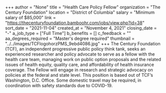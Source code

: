 +++
author = "None"
title = "Health Care Policy Fellow"
organization = "The Century Foundation"
location = "District of Columbia"
salary = "Minimum salary of $85,000"
link = "https://thecenturyfoundation.bamboohr.com/jobs/view.php?id=38"
sort_date = "2021-11-04"
created_at = "November 4, 2021"
closing_date = "-"
a_job_type = ["Full Time"]
b_benefits = []
c_feedback = ""
aa_degrees_required = "Master's degree required"
thumbnail = "../../images/TCFlogohorzPMS_9ebd4086.jpg"
+++
The Century Foundation (TCF), an independent progressive public policy think tank, seeks an experienced researcher and policy advocate to serve as a fellow with the health care team, managing work on public option proposals and the related issues of health equity, quality care, and affordability of health insurance coverage. The Fellow will engage in research and strategic advocacy on policies at the federal and state level. This position is based out of TCF’s Washington, D.C. Office. Some domestic travel may be required, in coordination with safety standards due to COVID-19. 